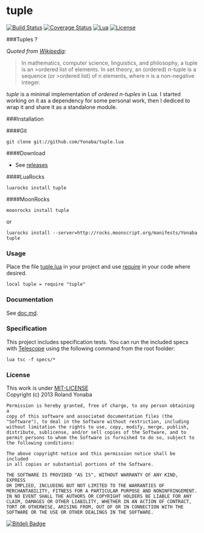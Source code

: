 tuple
=========

[![Build Status](https://travis-ci.org/Yonaba/tuple.lua.png)](https://travis-ci.org/Yonaba/tuple.lua)
[![Coverage Status](https://coveralls.io/repos/Yonaba/tuple.lua/badge.png?branch=master)](https://coveralls.io/r/Yonaba/tuple.lua?branch=master)
[![Lua](https://img.shields.io/badge/Lua-5.1%2C%205.2%2C%205.3%2C%20JIT-blue.svg)]()
[![License](http://img.shields.io/badge/Licence-MIT-brightgreen.svg)](LICENSE)

###Tuples ?

*Quoted from [Wikipedia](http://en.wikipedia.org/wiki/Tuple):*
>In mathematics, computer science, linguistics, and philosophy, a tuple is an >ordered list of elements. In set theory, an (ordered) n-tuple is a sequence (or >ordered list) of n elements, where n is a non-negative integer.


*tuple* is a minimal implementation of *ordered n-tuples* in Lua. I started working on it as a dependency for some personal work, then I dediced to wrap it and share it as a standalone module.

###Installation

####Git

    git clone git://github.com/Yonaba/tuple.lua

####Download

* See [releases](https://github.com/Yonaba/tuple.lua/releases)

####LuaRocks

    luarocks install tuple
    
####MoonRocks

    moonrocks install tuple

or 

    luarocks install --server=http://rocks.moonscript.org/manifests/Yonaba tuple
    
### Usage

Place the file [tuple.lua](tuple.lua) in your project and use [require](http://pgl.yoyo.org/luai/i/require) in your code where desired.

    local tuple = require "tuple"

### Documentation

See [doc.md](docs/doc.md).

### Specification

This project includes specification tests. You can run the included specs with [Telescope](https://github.com/norman/telescope) using the following 
command from the root foolder:

    lua tsc -f specs/*

### License

This work is under [MIT-LICENSE](http://www.opensource.org/licenses/mit-license.php)<br/>
Copyright (c) 2013 Roland Yonaba

    Permission is hereby granted, free of charge, to any person obtaining a
    copy of this software and associated documentation files (the
    "Software"), to deal in the Software without restriction, including
    without limitation the rights to use, copy, modify, merge, publish,
    distribute, sublicense, and/or sell copies of the Software, and to
    permit persons to whom the Software is furnished to do so, subject to
    the following conditions:

    The above copyright notice and this permission notice shall be included
    in all copies or substantial portions of the Software.

    THE SOFTWARE IS PROVIDED "AS IS", WITHOUT WARRANTY OF ANY KIND, EXPRESS
    OR IMPLIED, INCLUDING BUT NOT LIMITED TO THE WARRANTIES OF
    MERCHANTABILITY, FITNESS FOR A PARTICULAR PURPOSE AND NONINFRINGEMENT.
    IN NO EVENT SHALL THE AUTHORS OR COPYRIGHT HOLDERS BE LIABLE FOR ANY
    CLAIM, DAMAGES OR OTHER LIABILITY, WHETHER IN AN ACTION OF CONTRACT,
    TORT OR OTHERWISE, ARISING FROM, OUT OF OR IN CONNECTION WITH THE
    SOFTWARE OR THE USE OR OTHER DEALINGS IN THE SOFTWARE.

[![Bitdeli Badge](https://d2weczhvl823v0.cloudfront.net/Yonaba/tuple.lua/trend.png)](https://bitdeli.com/free "Bitdeli Badge")

